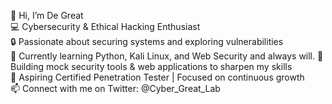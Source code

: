 👋 Hi, I’m De Great  
💻 Cybersecurity & Ethical Hacking Enthusiast  
🔒 Passionate about securing systems and exploring vulnerabilities  
🧠 Currently learning Python, Kali Linux, and Web Security and always will.
🚀 Building mock security tools & web applications to sharpen my skills  
🎯 Aspiring Certified Penetration Tester | Focused on continuous growth  
📫 Connect with me on Twitter: @Cyber_Great_Lab
